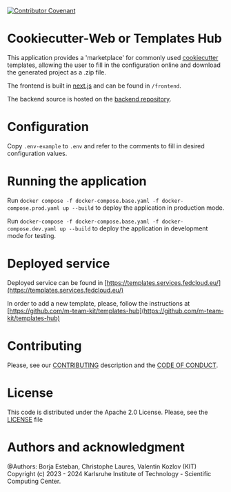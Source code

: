 [![Contributor Covenant](https://img.shields.io/badge/Contributor%20Covenant-1.4-4baaaa.svg)](code_of_conduct.md)
# Cookiecutter-Web or Templates Hub

This application provides a 'marketplace' for commonly used [cookiecutter](https://cookiecutter.readthedocs.io/) templates, allowing the user to fill in the configuration online and download the generated project as a .zip file.

The frontend is built in [next.js](https://nextjs.org/) and can be found in `/frontend`.

The backend source is hosted on the [backend repository](https://codebase.helmholtz.cloud/m-team/ai/cookiecutter-web-backend).

# Configuration

Copy `.env-example` to `.env` and refer to the comments to fill in desired configuration values.

# Running the application

Run `docker compose -f docker-compose.base.yaml -f docker-compose.prod.yaml up --build` to deploy the application in production mode.

Run `docker-compose -f docker-compose.base.yaml -f docker-compose.dev.yaml up --build` to deploy the application in development mode for testing.

# Deployed service
Deployed service can be found in [https://templates.services.fedcloud.eu/](https://templates.services.fedcloud.eu/)

In order to add a new template, please, follow the instructions at [https://github.com/m-team-kit/templates-hub](https://github.com/m-team-kit/templates-hub)


# Contributing
Please, see our [CONTRIBUTING](CONTRIBUTING.md) description and the [CODE OF CONDUCT](CODE_OF_CONDUCT.md).

# License
This code is distributed under the Apache 2.0 License. Please, see the [LICENSE](LICENSE) file

# Authors and acknowledgment

@Authors: Borja Esteban, Christophe Laures, Valentin Kozlov (KIT)
Copyright (c) 2023 - 2024 Karlsruhe Institute of Technology - Scientific Computing Center.